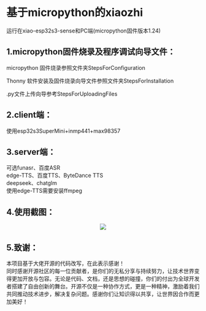 # 基于micropython的xiaozhi
运行在xiao-esp32s3-sense和PC端(micropython固件版本1.24)
## 1.micropython固件烧录及程序调试向导文件：
  micropython 固件烧录参照文件夹StepsForConfiguration  
  
  Thonny 软件安装及固件烧录向导文件参照文件夹StepsForInstallation  
  
  .py文件上传向导参考StepsForUploadingFiles  
  
## 2.client端：
  使用esp32s3SuperMini+inmp441+max98357

## 3.server端：
  可选funasr、百度ASR  
  edge-TTS、百度TTS、ByteDance TTS  
  deepseek、chatglm  
  使用edge-TTS需要安装ffmpeg  
  


## 4.使用截图：
<div align="center">
  <img src="https://github.com/zhou19830318/xiaozhi_micropython/blob/main/xiaozhi.png">
</div>

## 5.致谢：
本项目基于大佬开源的代码改写，在此表示感谢！  
同时感谢开源社区的每一位贡献者，是你们的无私分享与持续努力，让技术世界变得更加开放与包容。无论是代码、文档，还是思想的碰撞，你们的付出为全球开发者搭建了自由创新的舞台。开源不仅是一种协作方式，更是一种精神，激励着我们共同推动技术进步，解决复杂问题。感谢你们让知识得以共享，让世界因合作而更加美好！
